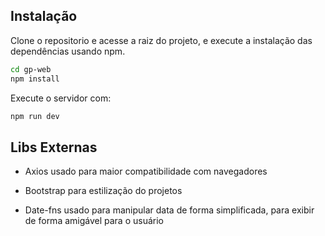## Instalação

Clone o repositorio e acesse a raiz do projeto, e execute a instalação das dependências usando npm.

```bash
cd gp-web
npm install
```

Execute o servidor com: 
```bash
npm run dev
```

## Libs Externas
- Axios usado para maior compatibilidade com navegadores

- Bootstrap para estilização do projetos

- Date-fns usado para manipular data de forma simplificada, para exibir de forma amigável para o usuário
